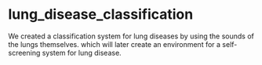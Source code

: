 # lung_disease_classification
We created a classification system for lung diseases by using the sounds of the lungs themselves. which will later create an environment for a self-screening system for lung disease.
